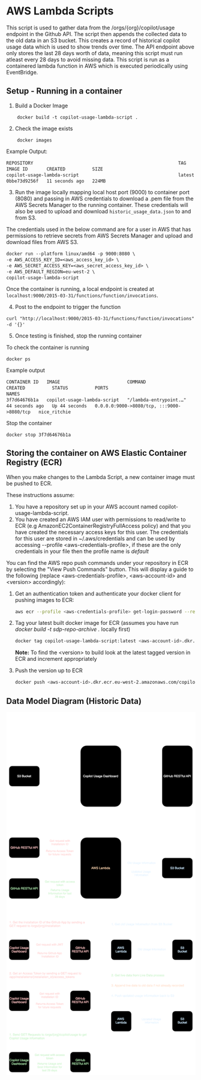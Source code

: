 # AWS Lambda Scripts
This script is used to gather data from the /orgs/{org}/copilot/usage endpoint in the Github API.
The script then appends the collected data to the old data in an S3 bucket.
This creates a record of historical copilot usage data which is used to show trends over time.
The API endpoint above only stores the last 28 days worth of data, meaning this script must run atleast every 28 days to avoid missing data.
This script is run as a containered lambda function in AWS which is executed periodically using EventBridge.

## Setup - Running in a container
1. Build a Docker Image

```
    docker build -t copilot-usage-lambda-script .
```

2. Check the image exists

```
    docker images
```

Example Output:

```
REPOSITORY                                                      TAG         IMAGE ID       CREATED          SIZE
copilot-usage-lambda-script                                     latest      0bbe73d9256f   11 seconds ago   224MB
```

3. Run the image locally mapping local host port (9000) to container port (8080) and passing in AWS credentials to download a .pem file from the AWS Secrets Manager to the running container. These credentials will also be used to upload and download `historic_usage_data.json` to and from S3.

The credentials used in the below command are for a user in AWS that has permissions to retrieve secrets from AWS Secrets Manager and upload and download files from AWS S3.

```
docker run --platform linux/amd64 -p 9000:8080 \
-e AWS_ACCESS_KEY_ID=<aws_access_key_id> \
-e AWS_SECRET_ACCESS_KEY=<aws_secret_access_key_id> \
-e AWS_DEFAULT_REGION=eu-west-2 \
copilot-usage-lambda-script
```

Once the container is running, a local endpoint is created at `localhost:9000/2015-03-31/functions/function/invocations`.

4. Post to the endpoint to trigger the function

```
curl "http://localhost:9000/2015-03-31/functions/function/invocations" -d '{}'
```

5. Once testing is finished, stop the running container

To check the container is running

```
docker ps
```

Example output

```
CONTAINER ID   IMAGE                         COMMAND                  CREATED          STATUS          PORTS                                       NAMES
3f7d64676b1a   copilot-usage-lambda-script   "/lambda-entrypoint.…"   44 seconds ago   Up 44 seconds   0.0.0.0:9000->8080/tcp, :::9000->8080/tcp   nice_ritchie
```

Stop the container

```
docker stop 3f7d64676b1a
```

## Storing the container on AWS Elastic Container Registry (ECR)

When you make changes to the Lambda Script, a new container image must be pushed to ECR.

These instructions assume:

1. You have a repository set up in your AWS account named copilot-usage-lambda-script.
2. You have created an AWS IAM user with permissions to read/write to ECR (e.g AmazonEC2ContainerRegistryFullAccess policy) and that you have created the necessary access keys for this user.  The credentials for this user are stored in ~/.aws/credentials and can be used by accessing --profile <aws-credentials-profile\>, if these are the only credentials in your file then the profile name is _default_

You can find the AWS repo push commands under your repository in ECR by selecting the "View Push Commands" button.  This will display a guide to the following (replace <aws-credentials-profile\>, <aws-account-id\> and <version\> accordingly):

1. Get an authentication token and authenticate your docker client for pushing images to ECR:

    ```bash
    aws ecr --profile <aws-credentials-profile> get-login-password --region eu-west-2 | docker login --username AWS --password-stdin <aws-account-id>.dkr.ecr.eu-west-2.amazonaws.com
    ```

2. Tag your latest built docker image for ECR (assumes you have run _docker build -t sdp-repo-archive ._ locally first)

    ```bash
    docker tag copilot-usage-lambda-script:latest <aws-account-id>.dkr.ecr.eu-west-2.amazonaws.com/copilot-usage-lambda-script:<version>
    ```

    **Note:** To find the <version\> to build look at the latest tagged version in ECR and increment appropriately

3. Push the version up to ECR

    ```bash
    docker push <aws-account-id>.dkr.ecr.eu-west-2.amazonaws.com/copilot-usage-lambda-script:<version>
    ```

## Data Model Diagram (Historic Data)
![Data Model Diagram](./diagrams/aws-lambda-script-data-model.svg)